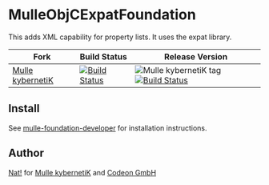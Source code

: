 <!-- [comment]: <> (DO NOT EDIT THIS FILE. EDIT THE TEMPLATE "templates/README.md.scion") -->
# MulleObjCExpatFoundation

This adds XML capability for property lists. It uses the expat library.


Fork      |  Build Status | Release Version
----------|---------------|-----------------------------------
[Mulle kybernetiK](//github.com/mulle-nat/MulleObjCExpatFoundation) | [![Build Status](https://travis-ci.org/mulle-nat/MulleObjCExpatFoundation.svg?branch=release)](https://travis-ci.org/mulle-nat/MulleObjCExpatFoundation) | ![Mulle kybernetiK tag](https://img.shields.io/github/tag/mulle-nat/MulleObjCExpatFoundation.svg) [![Build Status](https://travis-ci.org/mulle-nat/MulleObjCExpatFoundation.svg?branch=release)](https://travis-ci.org/mulle-nat/MulleObjCExpatFoundation)
<!--
[Community](https://github.com/mulle-objc/MulleObjCExpatFoundation/tree/release) | [![Build Status](https://travis-ci.org/mulle-objc/MulleObjCExpatFoundation.svg)](https://travis-ci.org/mulle-objc/MulleObjCExpatFoundation) | ![Community tag](https://img.shields.io/github/tag/mulle-objc/MulleObjCExpatFoundation.svg) [![Build Status](https://travis-ci.org/mulle-objc/MulleObjCExpatFoundation.svg?branch=release)](https://travis-ci.org/mulle-objc/MulleObjCExpatFoundation) -->

## Install

See [mulle-foundation-developer](//github.com//mulle-foundation-developer) for
installation instructions.


## Author

[Nat!](//www.mulle-kybernetik.com/weblog) for
[Mulle kybernetiK](//www.mulle-kybernetik.com) and
[Codeon GmbH](//www.codeon.de)
